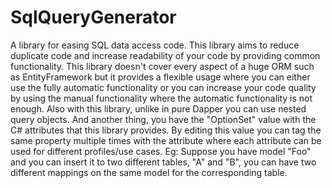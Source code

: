# SqlQueryGenerator
A library for easing SQL data access code. This library aims to reduce duplicate code and increase readability of your code by providing common functionality. This library doesn't cover every aspect of a huge ORM such as EntityFramework but it provides a flexible usage where you can either use the fully automatic functionality or you can increase your code quality by using the manual functionality where the automatic functionality is not enough. Also with this library, unlike in pure Dapper you can use nested query objects. And another thing, you have the "OptionSet" value with the C# attributes that this library provides. By editing this value you can tag the same property multiple times with the attribute where each attribute can be used for different profiles/use cases. Eg: Suppose you have model "Foo" and you can insert it to two different tables, "A" and "B", you can have two different mappings on the same model for the corresponding table.
